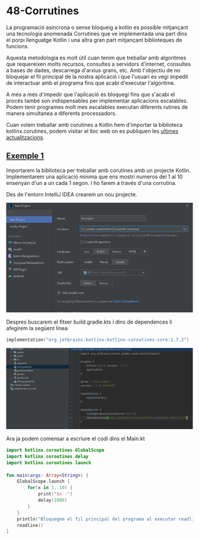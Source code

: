 # 48-Corrutines

La programació asincrona o sense bloqueig a kotlin es possible mitjançant una tecnologia anomenada Corrutines que ve implementada una part dins el porpi llenguatge Kotlin i una altra gran part mitjançant biblioteques de  funcions.

Aquesta metodologia es molt útil cuan tenim que treballar amb algoritmes que requereixen molts recursos, consultes a servidors d'internet, consultes a bases de dades, descarrega d'arxius grans, etc. Amb l'objectiu de no bloquejar el fil principal de la nostra aplicació  i que l'usuari es vegi impedit de interactuar amb el programa fins que acabi d'executar l'algoritme.

A més a més d'impedir que l'aplicació es bloquegi fins que s'acabi el procés també son indispensables per implementar aplicacions escalables. Podem tenir programes molt mes escalables executan diferents rutines de manera simultanea a diferents processadors.

Cuan volem treballar amb corutines a Kotlin hem d'importar la biblioteca kotlinx.corutines, podem visitar el lloc web on es publiquen les [ultimes actualitzacions](https://github.com/Kotlin/kotlinx.coroutines).

## [Exemple 1]()

Importarem la biblioteca per treballar amb corutines amb un projecte Kotlin. Implementarem una aplicació minima que ens mostri numeros del 1 al 10 ensenyan d'un a un cada 1 segon. I ho farem a través d'una corrutina.

Des de l'entorn IntelliJ IDEA crearem un nou projecte.

![IMG](https://github.com/marcmoiagese/curskotlin/blob/master/48-Corrutines/img/1.jpg)

Despres buscarem el fitxer build.gradle.kts i dins de dependences li afegirem la següent línea

```kotlin
implementation("org.jetbrains.kotlinx:kotlinx-coroutines-core:1.7.2")
```

![IMG](https://github.com/marcmoiagese/curskotlin/blob/master/48-Corrutines/img/2.jpg)

Ara ja podem comensar a escriure el codi dins el Main.kt

```kotlin
import kotlinx.coroutines.GlobalScope
import kotlinx.coroutines.delay
import kotlinx.coroutines.launch

fun main(args: Array<String>) {
    GlobalScope.launch {
        for(x in 1..10) {
            print("$x -")
            delay(1000)
        }
    }
    println("Bloquegem el fil principal del programa al executar readline")
    readline()
}
```

 
